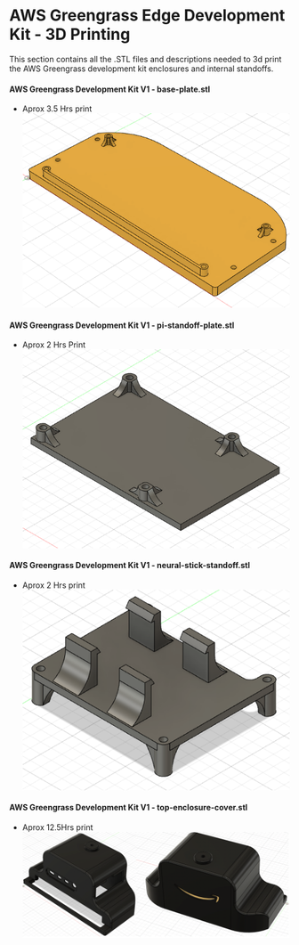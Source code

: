 # AWS Greengrass Edge Development Kit - 3D Printing

This section contains all the .STL files and descriptions needed to 3d print the AWS Greengrass development kit enclosures and internal standoffs. 

#### AWS Greengrass Development Kit V1 - base-plate.stl
* Aprox 3.5 Hrs print
![AWS Greengrass Development Kit V1 - base-plate.stl](pics/base-plate.png)

#### AWS Greengrass Development Kit V1 - pi-standoff-plate.stl
* Aprox 2 Hrs Print
![AWS Greengrass Development Kit V1 - pi-standoff-plate.stl](pics/pi-standoff-plate.png)

#### AWS Greengrass Development Kit V1 - neural-stick-standoff.stl
* Aprox 2 Hrs print
![AWS Greengrass Development Kit V1 - neural-stick-standoff.stl](pics/neural-stick-standoff.png)

#### AWS Greengrass Development Kit V1 - top-enclosure-cover.stl
* Aprox 12.5Hrs print
![AWS Greengrass Development Kit V1 - top-enclosure-cover.stl](pics/top-enclosure-cover.png)


